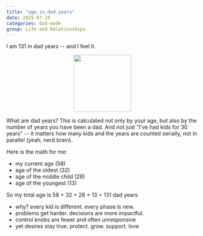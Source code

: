 ```yaml
---
title: "age.in.dad.years"
date: 2025-07-10
categories: dad-mode
group: Life and Relationships
---
```


I am 131 in dad years -- and I feel it.

<p align="center"> <img src="{{ site.baseurl }}/assets/images/d0001-01.jpg" width="150"> </p>

What are dad years?  This is calculated not only by your age, but also by the number of years you have been a dad.
And not just "I've had kids for 30 years" -- it matters how many kids and the years are counted serially, not in parallel (yeah, nerd.brain).

Here is the math for me:
- my current age (58)
- age of the oldest (32)
- age of the middle child (28)
- age of the youngest (13)

So my total age is 58 + 32 + 28 + 13 = 131 dad years

- why?  every kid is different.  every phase is new.
- problems get harder.  decisions are more impactful.
- control knobs are fewer and often unresponsive
- yet desires stay true.  protect.  grow.  support. love

